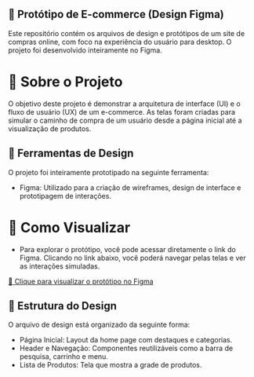 ## 🛒 Protótipo de E-commerce (Design Figma)
Este repositório contém os arquivos de design e protótipos de um site de compras online, com foco na experiência do usuário para desktop. O projeto foi desenvolvido inteiramente no Figma.

# 🚀 Sobre o Projeto
O objetivo deste projeto é demonstrar a arquitetura de interface (UI) e o fluxo de usuário (UX) de um e-commerce. As telas foram criadas para simular o caminho de compra de um usuário
desde a página inicial até a visualização de produtos.

## 🎨 Ferramentas de Design
O projeto foi inteiramente prototipado na seguinte ferramenta:

- Figma: Utilizado para a criação de wireframes, design de interface e prototipagem de interações.

# 🔗 Como Visualizar
- Para explorar o protótipo, você pode acessar diretamente o link do Figma. Clicando no link abaixo, você poderá navegar pelas telas e ver as interações simuladas.

[🔗 Clique para visualizar o protótipo no Figma](https://www.figma.com/proto/BHwUnGuz9ZdP9eosnz58Ga/Mercado_novo?node-id=13-57&t=KeU01nThbZN28bhs-1)

## 📂 Estrutura do Design
O arquivo de design está organizado da seguinte forma:
- Página Inicial: Layout da home page com destaques e categorias.
- Header e Navegação: Componentes reutilizáveis como a barra de pesquisa, carrinho e menu.
- Lista de Produtos: Tela que mostra a grade de produtos.

